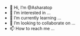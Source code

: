 - 👋 Hi, I’m @Asharatop
- 👀 I’m interested in ...
- 🌱 I’m currently learning ...
- 💞️ I’m looking to collaborate on ...
- 📫 How to reach me ...

<!---
Asharatop/Asharatop is a ✨ special ✨ repository because its `README.md` (this file) appears on your GitHub profile.
You can click the Preview link to take a look at your changes.
--->
